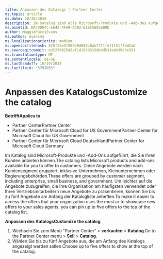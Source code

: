 ```yaml
---
title: Anpassen des Katalogs | Partner Center
ms.topic: article
ms.date: 10/29/2018
description: Im Katalog sind alle Microsoft-Produkte und -Add-Ons aufgeführt, die Partnern zum Verkauf zur Verfügung stehen.
ms.assetid: DA7DD94C-E642-4F69-AC02-61BC5B05BB0D
author: MaggiePucciEvans
ms.author: evansma
ms.localizationpriority: medium
ms.openlocfilehash: 626f25e3f56949d658c6ab7ff1fdf1fb1ffdd2ad
ms.sourcegitcommit: ed22f6825d3af1d19385198b4d511e4b39d5e353
ms.translationtype: MT
ms.contentlocale: de-DE
ms.lasthandoff: 10/29/2018
ms.locfileid: "5797053"
---
```

# <a name="customize-the-catalog"></a><span data-ttu-id="784d5-103">Anpassen des Katalogs</span><span class="sxs-lookup"><span data-stu-id="784d5-103">Customize the catalog</span></span>

**<span data-ttu-id="784d5-104">Betrifft</span><span class="sxs-lookup"><span data-stu-id="784d5-104">Applies to</span></span>**

-  <span data-ttu-id="784d5-105">Partner Center</span><span class="sxs-lookup"><span data-stu-id="784d5-105">Partner Center</span></span>
-  <span data-ttu-id="784d5-106">Partner Center für Microsoft Cloud for US Government</span><span class="sxs-lookup"><span data-stu-id="784d5-106">Partner Center for Microsoft Cloud for US Government</span></span>
-  <span data-ttu-id="784d5-107">Partner Center für Microsoft Cloud Deutschland</span><span class="sxs-lookup"><span data-stu-id="784d5-107">Partner Center for Microsoft Cloud Germany</span></span>

<span data-ttu-id="784d5-108">Im Katalog sind Microsoft-Produkte und -Add-Ons aufgeführt, die Sie Ihren Kunden anbieten können.</span><span class="sxs-lookup"><span data-stu-id="784d5-108">The catalog lists Microsoft products and add-ons available for you to offer to customers.</span></span> <span data-ttu-id="784d5-109">Diese Angebote werden nach Kundensegment gruppiert, inklusive Unternehmen, Kleinunternehmen oder Regierungsbehörden.</span><span class="sxs-lookup"><span data-stu-id="784d5-109">These offers are grouped by customer segment, including enterprise, small business, and government.</span></span> <span data-ttu-id="784d5-110">Um leichter auf die Angebote zuzugreifen, die Ihre Organisation am häufigsten verwendet oder Ihren Vertriebsmitarbeitern neue Angebote zu präsentieren, können Sie bis zu fünf Angebote am Anfang der Katalogliste anheften.</span><span class="sxs-lookup"><span data-stu-id="784d5-110">To make it easier to access the offers that your organization uses the most or to showcase new offers to your sales agents, you can pin up to five offers to the top of the catalog list.</span></span>

**<span data-ttu-id="784d5-111">Anpassen des Katalogs</span><span class="sxs-lookup"><span data-stu-id="784d5-111">Customize the catalog</span></span>**

1.  <span data-ttu-id="784d5-112">Wechseln Sie zum Menü "Partner Center" &gt; **verkaufen** &gt; **Katalog**.</span><span class="sxs-lookup"><span data-stu-id="784d5-112">Go to the Partner Center menu &gt; **Sell** &gt; **Catalog**.</span></span>
2.  <span data-ttu-id="784d5-113">Wählen Sie bis zu fünf Angebote aus, die am Anfang des Katalogs angezeigt werden sollen.</span><span class="sxs-lookup"><span data-stu-id="784d5-113">Choose up to five offers to show at the top of the catalog.</span></span>

 

 



